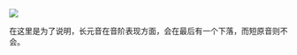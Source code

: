 ![](https://tva1.sinaimg.cn/large/008i3skNgy1gwekx82e34j307x08ca9y.jpg)

在这里是为了说明，长元音在音阶表现方面，会在最后有一个下落，而短原音则不会。